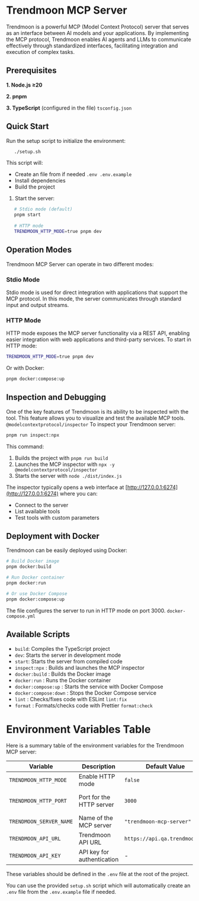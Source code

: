 # Trendmoon MCP Server
Trendmoon is a powerful MCP (Model Context Protocol) server that serves as an interface between AI models and your applications. By implementing the MCP protocol, Trendmoon enables AI agents and LLMs to communicate effectively through standardized interfaces, facilitating integration and execution of complex tasks.
## Prerequisites
**1. Node.js ≥20**

**2. pnpm**

**3. TypeScript** (configured in the file) `tsconfig.json`

## Quick Start

Run the setup script to initialize the environment:
``` bash
   ./setup.sh
```
This script will:
- Create an file from if needed `.env .env.example`
- Install dependencies
- Build the project

1. Start the server:
``` bash
   # Stdio mode (default)
   pnpm start
   
   # HTTP mode
   TRENDMOON_HTTP_MODE=true pnpm dev
```
## Operation Modes
Trendmoon MCP Server can operate in two different modes:
### Stdio Mode
Stdio mode is used for direct integration with applications that support the MCP protocol. In this mode, the server communicates through standard input and output streams.
### HTTP Mode
HTTP mode exposes the MCP server functionality via a REST API, enabling easier integration with web applications and third-party services.
To start in HTTP mode:
``` bash
TRENDMOON_HTTP_MODE=true pnpm dev
```
Or with Docker:
``` bash
pnpm docker:compose:up
```
## Inspection and Debugging
One of the key features of Trendmoon is its ability to be inspected with the tool. This feature allows you to visualize and test the available MCP tools. `@modelcontextprotocol/inspector`
To inspect your Trendmoon server:
``` bash
pnpm run inspect:npx
```
This command:
1. Builds the project with `pnpm run build`
2. Launches the MCP inspector with `npx -y @modelcontextprotocol/inspector`
3. Starts the server with `node ./dist/index.js`

The inspector typically opens a web interface at [http://127.0.0.1:6274](http://127.0.0.1:6274) where you can:
- Connect to the server
- List available tools
- Test tools with custom parameters

## Deployment with Docker
Trendmoon can be easily deployed using Docker:
``` bash
# Build Docker image
pnpm docker:build

# Run Docker container
pnpm docker:run

# Or use Docker Compose
pnpm docker:compose:up
```
The file configures the server to run in HTTP mode on port 3000. `docker-compose.yml`
## Available Scripts
- `build`: Compiles the TypeScript project
- `dev`: Starts the server in development mode
- `start`: Starts the server from compiled code
- `inspect:npx` : Builds and launches the MCP inspector
- `docker:build` : Builds the Docker image
- `docker:run` : Runs the Docker container
- `docker:compose:up` : Starts the service with Docker Compose
- `docker:compose:down` : Stops the Docker Compose service
- `lint` : Checks/fixes code with ESLint `lint:fix`
- `format` : Formats/checks code with Prettier `format:check`

# Environment Variables Table

Here is a summary table of the environment variables for the Trendmoon MCP server:

| Variable | Description | Default Value | Required |
|----------|-------------|---------------|----------|
| `TRENDMOON_HTTP_MODE` | Enable HTTP mode | `false` | No |
| `TRENDMOON_HTTP_PORT` | Port for the HTTP server | `3000` | No (only in HTTP mode) |
| `TRENDMOON_SERVER_NAME` | Name of the MCP server | `"trendmoon-mcp-server"` | No |
| `TRENDMOON_API_URL` | Trendmoon API URL | `https://api.qa.trendmoon.ai` | Yes |
| `TRENDMOON_API_KEY` | API key for authentication | - | Yes |

These variables should be defined in the `.env` file at the root of the project.

You can use the provided `setup.sh` script which will automatically create an `.env` file from the `.env.example` file if needed.

